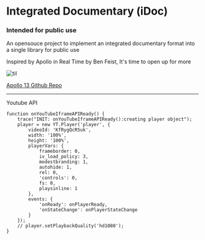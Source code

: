 # Integrated Documentary (iDoc)
### Intended for public use

An opensouce project to implement an integrated documentary format into a single library for public use

Inspired by Apollo in Real Time by Ben Feist, It's time to open up for more 

![til](./apollo1.gif)

[Apollo 13 Github Repo](https://github.com/bfeist/Apollo_13.git)

---

Youtube API

```
function onYouTubeIframeAPIReady() {
    trace("INIT: onYouTubeIframeAPIReady():creating player object");
    player = new YT.Player('player', {
        videoId: 'KfRygQcR5uk',
        width: '100%',
        height: '100%',
        playerVars: {
            frameborder: 0,
            iv_load_policy: 3,
            modestbranding: 1,
            autohide: 1,
            rel: 0,
            'controls': 0,
            fs: 0,
            playsinline: 1
        },
        events: {
            'onReady': onPlayerReady,
            'onStateChange': onPlayerStateChange
        }
    });
    // player.setPlaybackQuality('hd1080');
}
```
